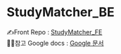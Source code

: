 # StudyMatcher_BE

✍Front Repo : [StudyMatcher_FE](https://github.com/Thirdsense3/StudyMatcher_FE)  
✍🏻참고 Google docs : [Google 문서](https://docs.google.com/document/d/1X1P-m9sL4iWKePTRhvlW2BScIvwCzL2ydbH7vDpWv-Q/edit)
